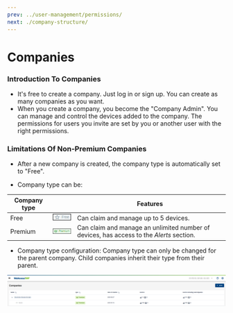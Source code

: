 ```yaml
---
prev: ../user-management/permissions/
next: ./company-structure/
---
```


# Companies

### Introduction To Companies

- It's free to create a company. Just log in or sign up. You can create as many companies as you want.
- When you create a company, you become the "Company Admin". You can manage and control the devices added to the company. The permissions for users you invite are set by you or another user with the right permissions.

### Limitations Of Non-Premium Companies

- After a new company is created, the company type is automatically set to "Free".

- Company type can be:

| Company type |                                                            | Features                                                                                 |
| ------------ | ---------------------------------------------------------- | ---------------------------------------------------------------------------------------- |
| Free         | ![Free company type](../images/companies/free-1.png)       | Can claim and manage up to 5 devices.                                                    |
| Premium      | ![Premium company type](../images/companies/premium-1.png) | Can claim and manage an unlimited number of devices, has access to the _Alerts_ section. |

- Company type configuration: Company type can only be changed for the parent company. Child companies inherit their type from their parent.

![Parent companies](../images/companies/parents_1.png "Parent companies")
